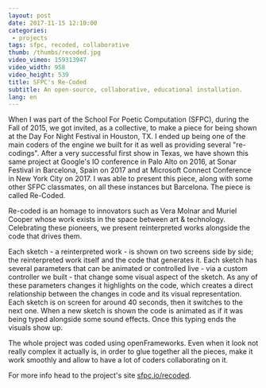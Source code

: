 ```yaml
---
layout: post
date: 2017-11-15 12:10:00
categories:
 - projects
tags: sfpc, recoded, collaborative
thumb: /thumbs/recoded.jpg
video_vimeo: 159313947
video_width: 958
video_height: 539
title: SFPC's Re-Coded
subtitle: An open-source, collaborative, educational installation.
lang: en
---
```


When I was part of the School For Poetic Computation (SFPC), during the Fall of 2015, we got invited, as a collective, to make a piece for being shown at the Day For Night Festival in Houston, TX. I ended up being one of the main coders of the engine we built for it as well as providing several "re-codings". After a very successful first show in Texas, we have shown this same project at Google's IO conference in Palo Alto on 2016, at Sonar Festival in Barcelona, Spain on 2017 and at Microsoft Connect Conference in New York City on 2017. I was able to present this piece, along with some other SFPC classmates, on all these instances but Barcelona. The piece is called Re-Coded.

Re-coded is an homage to innovators such as Vera Molnar and Muriel Cooper whose work exists in the space between art & technology. Celebrating these pioneers, we present reinterpreted works alongside the code that drives them.

Each sketch - a reinterpreted work - is shown on two screens side by side; the reinterpreted work itself and the code that generates it. Each sketch has several parameters that can be animated or controlled live - via a custom controller we built - that change some visual aspect of the sketch. As any of these parameters changes it highlights on the code, which creates a direct relationship between the changes in code and its visual representation.
Each sketch is on screen for around 40 seconds, then it switches to the next one. When a new sketch is shown the code is animated as if it was being typed alongside some sound effects. Once this typing ends the visuals show up.

The whole project was coded using openFrameworks. Even when it look not really complex it actually is, in order to glue together all the pieces, make it work smoothly and allow to have a lot of coders collaborating on it.


For more info head to the project's site [sfpc.io/recoded](http://sfpc.io/recoded/).

